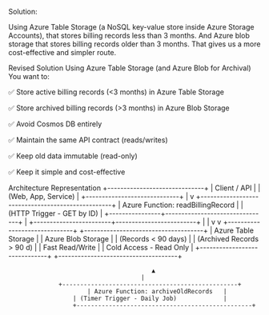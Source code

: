 Solution:

Using Azure Table Storage (a NoSQL key-value store inside Azure Storage Accounts), that stores billing records less than 3 months.
And Azure blob storage that stores billing records older than 3 months. That gives us a more cost-effective and simpler route.

 Revised Solution Using Azure Table Storage (and Azure Blob for Archival)
You want to:

✅ Store active billing records (<3 months) in Azure Table Storage

✅ Store archived billing records (>3 months) in Azure Blob Storage

✅ Avoid Cosmos DB entirely

✅ Maintain the same API contract (reads/writes)

✅ Keep old data immutable (read-only)

✅ Keep it simple and cost-effective


Architecture Representation
                 	     +------------------------------+
                 	     |      Client / API      	    |
                 	     |  (Web, App, Service)    |
                 	     +-----------------------------+
                                   	        |
                                       	       v
                  +--------------------------------------------------+
                  | Azure Function: readBillingRecord      |
                  |  (HTTP Trigger - GET by ID)                |
                  +----------------+--------------------------------+
                               	        	|
                 +------------------------+-------------------------+
                 |                                               		|
                 v                         			 		v
     +------------------------------+   		+-------------------------------------+
     |  Azure Table Storage    |   		|  Azure Blob Storage             |
     |  (Records < 90 days)    |   		|  (Archived Records > 90 d)  |
     |  Fast Read/Write          |   		|  Cold Access - Read Only    |
     +------------------------------+   		+-------------------------------------+

                         		     	    ▲
			                             |
		          +-------------------------------------------------+
                          | Azure Function: archiveOldRecords   |
                  	  | (Timer Trigger - Daily Job)       		|
                	  +-------------------------------------------------+
